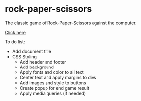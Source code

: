# rock-paper-scissors

The classic game of Rock-Paper-Scissors against the computer. 

<a href="https://sumedh-inamdar.github.io/rock-paper-scissors/">Click here</a>


To do list:
- Add document title
- CSS Styling
  - Add header and footer
  - Add background
  - Apply fonts and color to all text
  - Center text and apply margins to divs
  - Add images and style to buttons
  - Create popup for end game result
  - Apply media queries (if needed)
